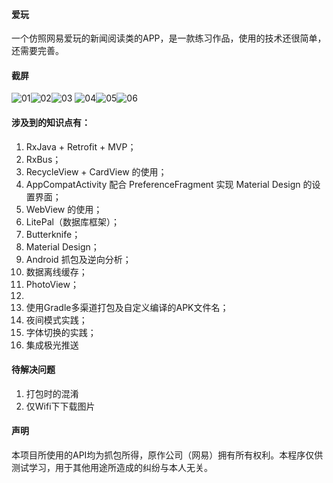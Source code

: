 
#### 爱玩
一个仿照网易爱玩的新闻阅读类的APP，是一款练习作品，使用的技术还很简单，还需要完善。

#### 截屏
![01](screenshort\01.png)![02](screenshort\02.png)![03](screenshort\03.png)
![04](screenshort\04.png)![05](screenshort\05.png)![06](screenshort\06.png)


#### 涉及到的知识点有：

1. RxJava + Retrofit + MVP；
2. RxBus；
3. RecycleView + CardView 的使用；
4. AppCompatActivity 配合 PreferenceFragment 实现 Material Design 的设置界面；
5. WebView 的使用；
6. LitePal（数据库框架）；
7. Butterknife；
8. Material Design；
9. Android 抓包及逆向分析；
10. 数据离线缓存；
11. PhotoView；
12. ​
13. 使用Gradle多渠道打包及自定义编译的APK文件名；
14. 夜间模式实践；
15. 字体切换的实践；
16. 集成极光推送 



#### 待解决问题

1. 打包时的混淆
2. 仅Wifi下下载图片



#### 声明

本项目所使用的API均为抓包所得，原作公司（网易）拥有所有权利。本程序仅供测试学习，用于其他用途所造成的纠纷与本人无关。